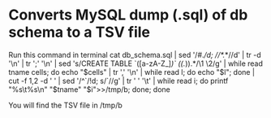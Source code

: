 # Converts MySQL dump (.sql) of db schema to a TSV file

Run this command in terminal
cat db_schema.sql | sed '/#.*/d; /\/\*.*\*\//d' | tr -d '\n' | tr ';' '\n' | sed 's/CREATE TABLE \`\([a-zA-Z_]*\)\` (\(.*\)).*/\1 \2/g' | while read tname cells; do echo "$cells" | tr ',' '\n' | while read l; do echo "$l"; done | cut -f 1,2 -d ' ' | sed '/^\`/!d; s/\`//g' | tr ' ' '\t' | while read i; do printf "%s\t%s\n" "$tname" "$i">>/tmp/b; done; done


You will find the TSV file in /tmp/b
